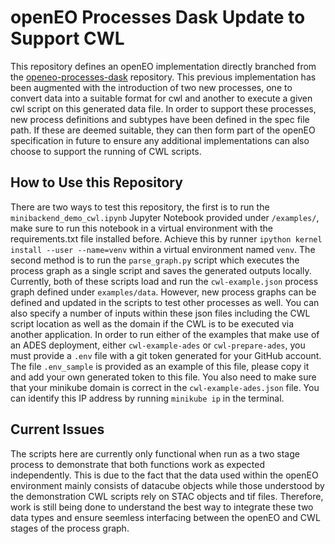 # openEO Processes Dask Update to Support CWL

This repository defines an openEO implementation directly branched from the [openeo-processes-dask](https://github.com/Open-EO/openeo-processes-dask) repository. This previous implementation has been augmented with the introduction of
two new processes, one to convert data into a suitable format for cwl and another to execute a given cwl script on this generated data file. In order to support these processes, new process definitions and subtypes have been defined in
the spec file path. If these are deemed suitable, they can then form part of the openEO specification in future to ensure any additional implementations can also choose to support the running of CWL scripts.

## How to Use this Repository

There are two ways to test this repository, the first is to run the `minibackend_demo_cwl.ipynb` Jupyter Notebook provided under `/examples/`, make sure to run this notebook in a virtual environment with the requirements.txt file installed before. Achieve this by runner `ipython kernel install --user --name=venv` within a virtual environment named `venv`.
The second method is to run the `parse_graph.py` script which executes the process graph as a single script and saves the generated outputs locally. Currently, both of these scripts load and run the `cwl-example.json` process graph
defined under `examples/data`. However, new process graphs can be defined and updated in the scripts to test other processes as well. You can also specify a number of inputs within these json files including the CWL script location
as well as the domain if the CWL is to be executed via another application.
In order to run either of the examples that make use of an ADES deployment, either `cwl-example-ades` or `cwl-prepare-ades`, you must provide a `.env` file with a git token generated for your GitHub account. The file `.env_sample` is provided as an example of this file, please copy it and add your own generated token to this file. You also need to make sure that your minikube domain is correct in the `cwl-example-ades.json` file. You can identify this IP address by running `minikube ip` in the terminal.

## Current Issues

The scripts here are currently only functional when run as a two stage process to demonstrate that both functions work as expected independently. This is due to the fact that the data used within the openEO environment mainly consists of
datacube objects while those understood by the demonstration CWL scripts rely on STAC objects and tif files. Therefore, work is still being done to understand the best way to integrate these two data types and ensure seemless interfacing
between the openEO and CWL stages of the process graph.
